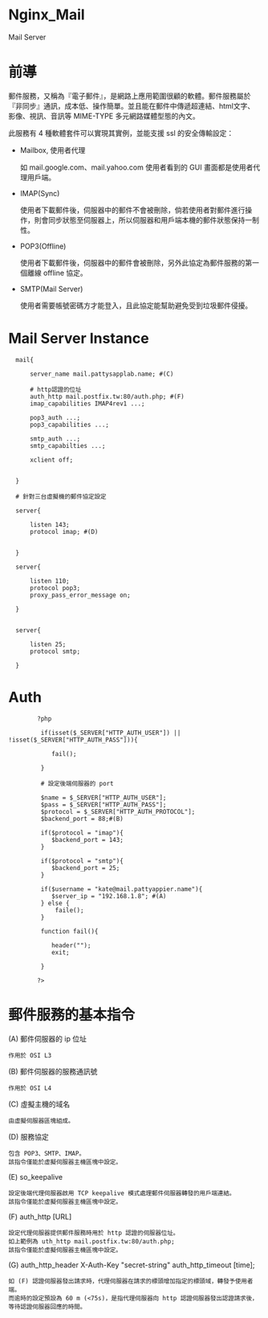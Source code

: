 # Nginx_Mail
Mail Server

# 前導

郵件服務，又稱為『電子郵件』，是網路上應用範圍很顧的軟體。郵件服務屬於『非同步』通訊，成本低、操作簡單。並且能在郵件中傳遞超連結、html文字、影像、視訊、音訊等 MIME-TYPE 多元網路媒體型態的內文。

此服務有 4 種軟體套件可以實現其實例，並能支援 ssl 的安全傳輸設定：

* Mailbox, 使用者代理

  如 mail.google.com、mail.yahoo.com
  使用者看到的 GUI 畫面都是使用者代理用戶端。

* IMAP(Sync)

  使用者下載郵件後，伺服器中的郵件不會被刪除，倘若使用者對郵件進行操作，則會同步狀態至伺服器上，所以伺服器和用戶端本機的郵件狀態保持一制性。

* POP3(Offline)

   使用者下載郵件後，伺服器中的郵件會被刪除，另外此協定為郵件服務的第一個離線 offline 協定。
   
* SMTP(Mail Server)

   使用者需要帳號密碼方才能登入，且此協定能幫助避免受到垃圾郵件侵擾。

# Mail Server Instance

      mail{

          server_name mail.pattysapplab.name; #(C)

          # http認證的位址
          auth_http mail.postfix.tw:80/auth.php; #(F)
          imap_capabilities IMAP4rev1 ...;

          pop3_auth ...;
          pop3_capabilities ...;

          smtp_auth ...;
          smtp_capabilties ...;

          xclient off;


      }

      # 針對三台虛擬機的郵件協定設定

      server{

          listen 143;
          protocol imap; #(D)


      }

      server{

          listen 110;
          protocol pop3;
          proxy_pass_error_message on;

      }


      server{

          listen 25;
          protocol smtp;

      }

# Auth

            ?php

             if(isset($_SERVER["HTTP_AUTH_USER"]) || !isset($_SERVER["HTTP_AUTH_PASS"])){

                fail();

             } 

             # 設定後端伺服器的 port

             $name = $_SERVER["HTTP_AUTH_USER"];
             $pass = $_SERVER["HTTP_AUTH_PASS"];
             $protocol = $_SERVER["HTTP_AUTH_PROTOCOL"];
             $backend_port = 88;#(B)

             if($protocol = "imap"){
                $backend_port = 143;
             }

             if($protocol = "smtp"){
                $backend_port = 25;
             }

             if($username = "kate@mail.pattyappier.name"){
                $server_ip = "192.168.1.8"; #(A)
             } else {
                 faile();
             }

             function fail(){

                header("");
                exit;

             }

            ?>

# 郵件服務的基本指令

(A) 郵件伺服器的 ip 位址

    作用於 OSI L3

(B) 郵件伺服器的服務通訊號

    作用於 OSI L4


(C) 虛擬主機的域名
    
    由虛擬伺服器區塊組成。
    
(D) 服務協定

    包含 POP3、SMTP、IMAP。
    該指令僅能於虛擬伺服器主機區塊中設定。
    
(E) so_keepalive

    設定後端代理伺服器啟用 TCP keepalive 模式處理郵件伺服器轉發的用戶端連結。
    該指令僅能於虛擬伺服器主機區塊中設定。

(F) auth_http [URL]

    設定代理伺服器提供郵件服務時用於 http 認證的伺服器位址。
    如上範例為 uth_http mail.postfix.tw:80/auth.php;
    該指令僅能於虛擬伺服器主機區塊中設定。
    
(G) auth_http_header X-Auth-Key "secret-string"
    auth_http_timeout [time];

    如 (F) 認證伺服器發出請求時，代理伺服器在請求的標頭增加指定的標頭域，轉發予使用者端。
    而逾時的設定預設為 60 m (<75s)，是指代理伺服器向 http 認證伺服器發出認證請求後，等待認證伺服器回應的時間。 

